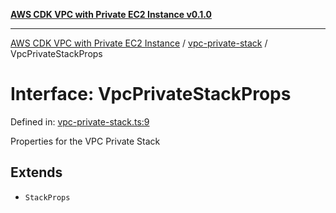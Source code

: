 [**AWS CDK VPC with Private EC2 Instance v0.1.0**](../../README.md)

***

[AWS CDK VPC with Private EC2 Instance](../../modules.md) / [vpc-private-stack](../README.md) / VpcPrivateStackProps

# Interface: VpcPrivateStackProps

Defined in: [vpc-private-stack.ts:9](https://github.com/somenathghosh04/cdk-vpc-private/blob/0990a6894ef18c986dca80fb4c33a49d6fea1f0b/lib/vpc-private-stack.ts#L9)

Properties for the VPC Private Stack

## Extends

- `StackProps`
